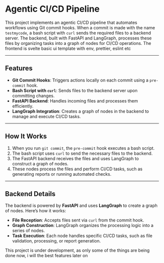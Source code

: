 # Agentic CI/CD Pipeline

This project implements an agentic CI/CD pipeline that automates workflows using Git commit hooks. When a commit is made with the name `testmycode`, a bash script with `curl` sends the required files to a backend server. The backend, built with FastAPI and LangGraph, processes these files by organizing tasks into a graph of nodes for CI/CD operations.
The frontend is svelte basic ui template with env, prettier, eslint etc

---

## Features

- **Git Commit Hooks**: Triggers actions locally on each commit using a `pre-commit` hook.
- **Bash Script with `curl`**: Sends files to the backend server upon committing changes.
- **FastAPI Backend**: Handles incoming files and processes them efficiently.
- **LangGraph Integration**: Creates a graph of nodes in the backend to manage and execute CI/CD tasks.

---

## How It Works

1. When you run `git commit`, the `pre-commit` hook executes a bash script.
2. The bash script uses `curl` to send the necessary files to the backend.
3. The FastAPI backend receives the files and uses LangGraph to construct a graph of nodes.
4. These nodes process the files and perform CI/CD tasks, such as generating reports or running automated checks.

---

## Backend Details

The backend is powered by **FastAPI** and uses **LangGraph** to create a graph of nodes. Here’s how it works:
- **File Reception**: Accepts files sent via `curl` from the commit hook.
- **Graph Construction**: LangGraph organizes the processing logic into a series of nodes.
- **Task Execution**: Each node handles specific CI/CD tasks, such as file validation, processing, or report generation.

This project is under development, as only some of the things are being done now, i will the best features later on

